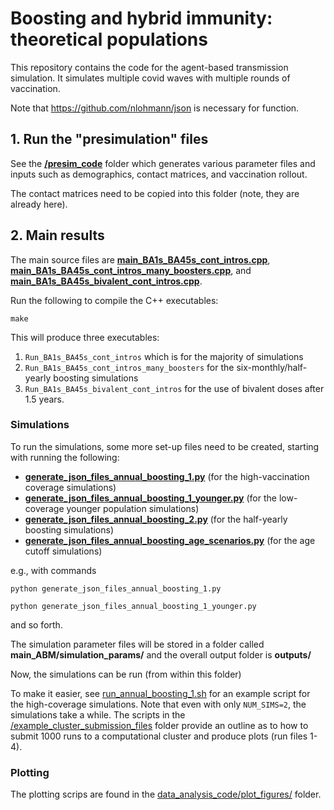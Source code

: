 # Boosting and hybrid immunity: theoretical populations 

This repository contains the code for the agent-based transmission simulation. It simulates multiple covid waves with multiple rounds of vaccination. 

Note that https://github.com/nlohmann/json is necessary for function.

## 1. Run the "presimulation" files 

See the [**/presim_code**](/presim_code/) folder which generates various parameter files and inputs such as demographics, contact matrices, and vaccination rollout.

The contact matrices need to be copied into this folder (note, they are already here).

## 2. Main results

The main source files are [**main_BA1s_BA45s_cont_intros.cpp**](/main_ABM/main_BA1s_BA45s_cont_intros.cpp), [**main_BA1s_BA45s_cont_intros_many_boosters.cpp**](/main_ABM/main_BA1s_BA45s_cont_intros_many_boosters.cpp), and  [**main_BA1s_BA45s_bivalent_cont_intros.cpp**](/main_ABM/main_BA1s_BA45s_bivalent_cont_intros.cpp).

Run the following to compile the C++ executables: 

`make`

This will produce three executables:

1. `Run_BA1s_BA45s_cont_intros` which is for the majority of simulations
2. `Run_BA1s_BA45s_cont_intros_many_boosters` for the six-monthly/half-yearly boosting simulations
3. `Run_BA1s_BA45s_bivalent_cont_intros` for the use of bivalent doses after 1.5 years. 


### Simulations

To run the simulations, some more set-up files need to be created, starting with running the following:

- [**generate_json_files_annual_boosting_1.py**](/main_ABM/generate_json_files_annual_boosting_1.py) (for the high-vaccination coverage simulations)
- [**generate_json_files_annual_boosting_1_younger.py**](/main_ABM/generate_json_files_annual_boosting_1_younger.py) (for the low-coverage younger population simulations)
- [**generate_json_files_annual_boosting_2.py**](/main_ABM/generate_json_files_annual_boosting_2.py) (for the half-yearly boosting simulations)
- [**generate_json_files_annual_boosting_age_scenarios.py**](/main_ABM/generate_json_files_annual_boosting_age_scenarios.py) (for the age cutoff simulations)

e.g., with commands

`python generate_json_files_annual_boosting_1.py`

`python generate_json_files_annual_boosting_1_younger.py`

and so forth.

The simulation parameter files will be stored in a folder called **main_ABM/simulation_params/** and the overall output folder is **outputs/**

Now, the simulations can be run (from within this folder)

To make it easier, see [run_annual_boosting_1.sh](/main_ABM/run_annual_boosting_1.sh) for an example script for the high-coverage simulations. Note that even with only `NUM_SIMS=2`, the simulations take a while. The scripts in the [/example_cluster_submission_files](/main_ABM/example_cluster_submission_files) folder provide an outline as to how to submit 1000 runs to a computational cluster and produce plots (run files 1-4).



### Plotting

The plotting scrips are found in the [data_analysis_code/plot_figures/](/main_ABM/data_analysis_code/plot_figures/) folder.
